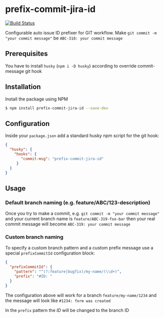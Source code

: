 prefix-commit-jira-id
=====================

[![Build Status](https://travis-ci.org/dmitry-mashkov/prefix-commit-jira-id.svg?branch=master)](https://travis-ci.org/dmitry-mashkov/prefix-commit-jira-id)

Configurable auto issue ID prefixer for GIT workflow. Make `git commit -m "your commit message"` be `ABC-318: your commit message`

## Prerequisites

You have to install `husky` (`npm i -D husky`) according to override commit-message git hook 

## Installation

Install the package using NPM

```sh
$ npm install prefix-commit-jira-id --save-dev
```

## Configuration

Inside your `package.json` add a standard husky npm script for the git hook:

```json
{
  "husky": {
    "hooks": {
       "commit-msg": "prefix-commit-jira-id"
     }
  }
}
```

## Usage
### Default branch naming (e.g. feature/ABC/123-description)
Once you try to make a commit, e.g. `git commit -m "your commit message"` and your current branch name is `feature/ABC-319-foo-bar`
then your real commit message will become `ABC-319: your commit message`

### Custom branch naming
To specify a custom branch pattern and a custom prefix message use a special `prefixCommitId` configuration block:

```json
{
  "prefixCommitId": {
    "pattern": "^(?:feature|bugfix)/my-name/(\\d+)",
    "prefix": "#ID: "
  }
}
```

The configuration above will work for a branch `feature/my-name/1234` and the message will look like `#1234: form was created`

In the `prefix` pattern the *ID* will be changed to the branch ID
